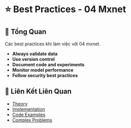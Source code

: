 # ⭐ Best Practices - 04 Mxnet

## 🎯 Tổng Quan

Các best practices khi làm việc với 04 mxnet.

- **Always validate data**
- **Use version control**
- **Document code and experiments**
- **Monitor model performance**
- **Follow security best practices**

## 🔗 Liên Kết Liên Quan

- [Theory](./THEORY_04_mxnet.md)
- [Implementation](./IMPLEMENTATION_04_mxnet.md)
- [Code Examples](./CODE_EXAMPLES_04_mxnet.md)
- [Complex Problems](./COMPLEX_PROBLEMS.md)

